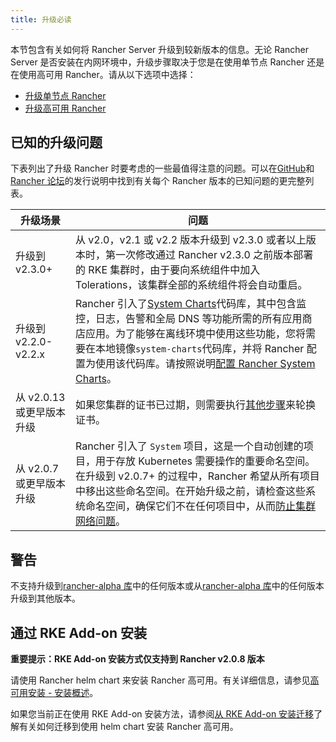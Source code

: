 ```yaml
---
title: 升级必读
---
```


本节包含有关如何将 Rancher Server 升级到较新版本的信息。无论 Rancher Server 是否安装在内网环境中，升级步骤取决于您是在使用单节点 Rancher 还是在使用高可用 Rancher。请从以下选项中选择：

- [升级单节点 Rancher](/docs/upgrades/upgrades/single-node/_index)
- [升级高可用 Rancher](/docs/upgrades/upgrades/ha/_index)

## 已知的升级问题

下表列出了升级 Rancher 时要考虑的一些最值得注意的问题。可以在[GitHub](https://github.com/rancher/rancher/releases)和[Rancher 论坛](https://forums.rancher.com/c/announcements/12)的发行说明中找到有关每个 Rancher 版本的已知问题的更完整列表。

| 升级场景                  | 问题                                                                                                                                                                                                                                                                                                                                                        |
| ------------------------- | ----------------------------------------------------------------------------------------------------------------------------------------------------------------------------------------------------------------------------------------------------------------------------------------------------------------------------------------------------------- |
| 升级到 v2.3.0+            | 从 v2.0，v2.1 或 v2.2 版本升级到 v2.3.0 或者以上版本时，第一次修改通过 Rancher v2.3.0 之前版本部署的 RKE 集群时，由于要向系统组件中加入 Tolerations，该集群全部的系统组件将会自动重启。                                                                                                                                                                     |
| 升级到 v2.2.0-v2.2.x      | Rancher 引入了[System Charts](https://github.com/rancher/system-charts)代码库，其中包含监控，日志，告警和全局 DNS 等功能所需的所有应用商店应用。为了能够在离线环境中使用这些功能，您将需要在本地镜像`system-charts`代码库，并将 Rancher 配置为使用该代码库。请按照说明[配置 Rancher System Charts](/docs/installation/options/local-system-charts/_index)。 |
| 从 v2.0.13 或更早版本升级 | 如果您集群的证书已过期，则需要执行[其他步骤](/docs/cluster-admin/certificate-rotation/_index)来轮换证书。                                                                                                                                                                                                                                                   |
| 从 v2.0.7 或更早版本升级  | Rancher 引入了 `System` 项目，这是一个自动创建的项目，用于存放 Kubernetes 需要操作的重要命名空间。在升级到 v2.0.7+ 的过程中，Rancher 希望从所有项目中移出这些命名空间。在开始升级之前，请检查这些系统命名空间，确保它们不在任何项目中，从而[防止集群网络问题](/docs/upgrades/upgrades/namespace-migration/_index)。                                         |

## 警告

不支持升级到[rancher-alpha 库](/docs/installation/options/server-tags/_index)中的任何版本或从[rancher-alpha 库](/docs/installation/options/server-tags/_index)中的任何版本升级到其他版本。

## 通过 RKE Add-on 安装

**重要提示：RKE Add-on 安装方式仅支持到 Rancher v2.0.8 版本**

请使用 Rancher helm chart 来安装 Rancher 高可用。有关详细信息，请参见[高可用安装 - 安装概述](/docs/installation/k8s-install/_index)。

如果您当前正在使用 RKE Add-on 安装方法，请参阅[从 RKE Add-on 安装迁移](/docs/upgrades/upgrades/migrating-from-rke-add-on/_index)了解有关如何迁移到使用 helm chart 安装 Rancher 高可用。
